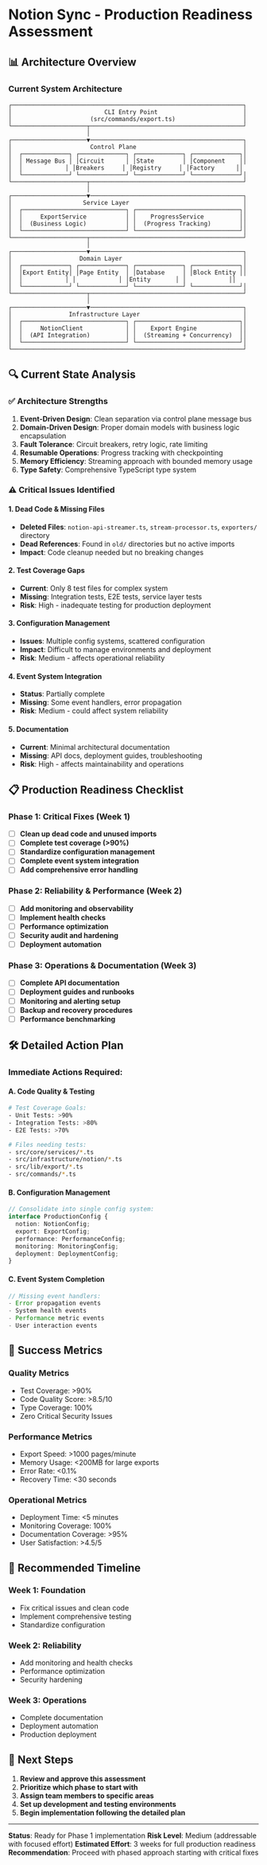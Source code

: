 # Notion Sync - Production Readiness Assessment

## 📊 Architecture Overview

### Current System Architecture

```
┌─────────────────────────────────────────────────────────────────┐
│                          CLI Entry Point                        │
│                      (src/commands/export.ts)                   │
└─────────────────────┬───────────────────────────────────────────┘
                      │
┌─────────────────────▼───────────────────────────────────────────┐
│                      Control Plane                              │
│  ┌─────────────┐ ┌─────────────┐ ┌─────────────┐ ┌─────────────┐│
│  │ Message Bus │ │Circuit      │ │State        │ │Component    ││
│  │            │ │Breakers     │ │Registry     │ │Factory      ││
│  └─────────────┘ └─────────────┘ └─────────────┘ └─────────────┘│
└─────────────────────┬───────────────────────────────────────────┘
                      │
┌─────────────────────▼───────────────────────────────────────────┐
│                    Service Layer                                │
│  ┌─────────────────────────────┐ ┌─────────────────────────────┐│
│  │     ExportService           │ │    ProgressService          ││
│  │  (Business Logic)           │ │  (Progress Tracking)        ││
│  └─────────────────────────────┘ └─────────────────────────────┘│
└─────────────────────┬───────────────────────────────────────────┘
                      │
┌─────────────────────▼───────────────────────────────────────────┐
│                   Domain Layer                                  │
│  ┌─────────────┐ ┌─────────────┐ ┌─────────────┐ ┌─────────────┐│
│  │Export Entity│ │Page Entity  │ │Database     │ │Block Entity ││
│  │            │ │            │ │Entity       │ │            ││
│  └─────────────┘ └─────────────┘ └─────────────┘ └─────────────┘│
└─────────────────────┬───────────────────────────────────────────┘
                      │
┌─────────────────────▼───────────────────────────────────────────┐
│                Infrastructure Layer                             │
│  ┌─────────────────────────────┐ ┌─────────────────────────────┐│
│  │     NotionClient            │ │    Export Engine            ││
│  │  (API Integration)          │ │  (Streaming + Concurrency)  ││
│  └─────────────────────────────┘ └─────────────────────────────┘│
└─────────────────────────────────────────────────────────────────┘
```

## 🔍 Current State Analysis

### ✅ **Architecture Strengths**

1. **Event-Driven Design**: Clean separation via control plane message bus
2. **Domain-Driven Design**: Proper domain models with business logic encapsulation
3. **Fault Tolerance**: Circuit breakers, retry logic, rate limiting
4. **Resumable Operations**: Progress tracking with checkpointing
5. **Memory Efficiency**: Streaming approach with bounded memory usage
6. **Type Safety**: Comprehensive TypeScript type system

### ⚠️ **Critical Issues Identified**

#### **1. Dead Code & Missing Files**

- **Deleted Files**: `notion-api-streamer.ts`, `stream-processor.ts`, `exporters/` directory
- **Dead References**: Found in `old/` directories but no active imports
- **Impact**: Code cleanup needed but no breaking changes

#### **2. Test Coverage Gaps**

- **Current**: Only 8 test files for complex system
- **Missing**: Integration tests, E2E tests, service layer tests
- **Risk**: High - inadequate testing for production deployment

#### **3. Configuration Management**

- **Issues**: Multiple config systems, scattered configuration
- **Impact**: Difficult to manage environments and deployment
- **Risk**: Medium - affects operational reliability

#### **4. Event System Integration**

- **Status**: Partially complete
- **Missing**: Some event handlers, error propagation
- **Risk**: Medium - could affect system reliability

#### **5. Documentation**

- **Current**: Minimal architectural documentation
- **Missing**: API docs, deployment guides, troubleshooting
- **Risk**: High - affects maintainability and operations

## 📋 Production Readiness Checklist

### **Phase 1: Critical Fixes (Week 1)**

- [ ] **Clean up dead code and unused imports**
- [ ] **Complete test coverage (>90%)**
- [ ] **Standardize configuration management**
- [ ] **Complete event system integration**
- [ ] **Add comprehensive error handling**

### **Phase 2: Reliability & Performance (Week 2)**

- [ ] **Add monitoring and observability**
- [ ] **Implement health checks**
- [ ] **Performance optimization**
- [ ] **Security audit and hardening**
- [ ] **Deployment automation**

### **Phase 3: Operations & Documentation (Week 3)**

- [ ] **Complete API documentation**
- [ ] **Deployment guides and runbooks**
- [ ] **Monitoring and alerting setup**
- [ ] **Backup and recovery procedures**
- [ ] **Performance benchmarking**

## 🛠️ Detailed Action Plan

### **Immediate Actions Required:**

#### **A. Code Quality & Testing**

```bash
# Test Coverage Goals:
- Unit Tests: >90%
- Integration Tests: >80%
- E2E Tests: >70%

# Files needing tests:
- src/core/services/*.ts
- src/infrastructure/notion/*.ts
- src/lib/export/*.ts
- src/commands/*.ts
```

#### **B. Configuration Management**

```typescript
// Consolidate into single config system:
interface ProductionConfig {
  notion: NotionConfig;
  export: ExportConfig;
  performance: PerformanceConfig;
  monitoring: MonitoringConfig;
  deployment: DeploymentConfig;
}
```

#### **C. Event System Completion**

```typescript
// Missing event handlers:
- Error propagation events
- System health events
- Performance metric events
- User interaction events
```

## 🎯 Success Metrics

### **Quality Metrics**

- Test Coverage: >90%
- Code Quality Score: >8.5/10
- Type Coverage: 100%
- Zero Critical Security Issues

### **Performance Metrics**

- Export Speed: >1000 pages/minute
- Memory Usage: <200MB for large exports
- Error Rate: <0.1%
- Recovery Time: <30 seconds

### **Operational Metrics**

- Deployment Time: <5 minutes
- Monitoring Coverage: 100%
- Documentation Coverage: >95%
- User Satisfaction: >4.5/5

## 🚀 Recommended Timeline

### **Week 1: Foundation**

- Fix critical issues and clean code
- Implement comprehensive testing
- Standardize configuration

### **Week 2: Reliability**

- Add monitoring and health checks
- Performance optimization
- Security hardening

### **Week 3: Operations**

- Complete documentation
- Deployment automation
- Production deployment

## 📝 Next Steps

1. **Review and approve this assessment**
2. **Prioritize which phase to start with**
3. **Assign team members to specific areas**
4. **Set up development and testing environments**
5. **Begin implementation following the detailed plan**

---

**Status**: Ready for Phase 1 implementation
**Risk Level**: Medium (addressable with focused effort)
**Estimated Effort**: 3 weeks for full production readiness
**Recommendation**: Proceed with phased approach starting with critical fixes
